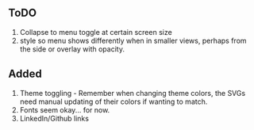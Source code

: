 ## ToDO

1. Collapse to menu toggle at certain screen size
2. style so menu shows differently when in smaller views, perhaps from the side or overlay with opacity.

## Added

1. Theme toggling - Remember when changing theme colors, the SVGs need manual updating of their colors if wanting to match.
2. Fonts seem okay... for now.
3. LinkedIn/Github links
